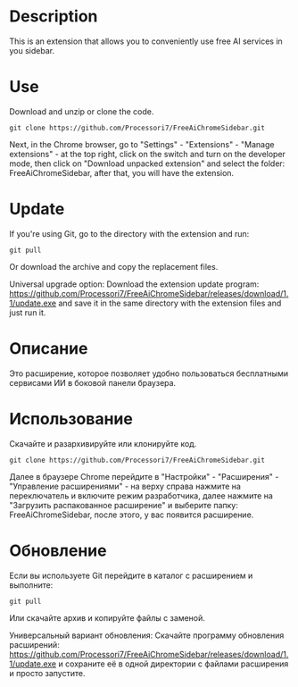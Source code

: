 # Description
This is an extension that allows you to conveniently use free AI services in you sidebar.

# Use

Download and unzip or clone the code.
```
git clone https://github.com/Processori7/FreeAiChromeSidebar.git
```
Next, in the Chrome browser, go to "Settings" - "Extensions" - "Manage extensions" - at the top right, click on the switch and turn on the developer mode, then click on "Download unpacked extension" and select the folder: FreeAiChromeSidebar, after that, you will have the extension.

# Update

If you're using Git, go to the directory with the extension and run:
```
git pull
```
Or download the archive and copy the replacement files.

Universal upgrade option: 
Download the extension update program: https://github.com/Processori7/FreeAiChromeSidebar/releases/download/1.1/update.exe and save it in the same directory with the extension files and just run it.

# Описание 
Это расширение, которое позволяет удобно пользоваться бесплатными сервисами ИИ в боковой панели браузера. 

# Использование 

Скачайте и разархивируйте или клонируйте код. 
```
git clone https://github.com/Processori7/FreeAiChromeSidebar.git
```
Далее в браузере Chrome перейдите в "Настройки" - "Расширения" - "Управление расширениями" - на верху справа нажмите на переключатель и включите режим разработчика, далее нажмите на "Загрузить распакованное расширение" и выберите папку: FreeAiChromeSidebar, после этого, у вас появится расширение.

# Обновление

Если вы используете Git перейдите в каталог с расширением и выполните:
```
git pull
```
Или скачайте архив и копируйте файлы с заменой.

Универсальный вариант обновления: 
Скачайте программу обновления расширений: https://github.com/Processori7/FreeAiChromeSidebar/releases/download/1.1/update.exe и сохраните её в одной директории с файлами расширения и просто запустите. 